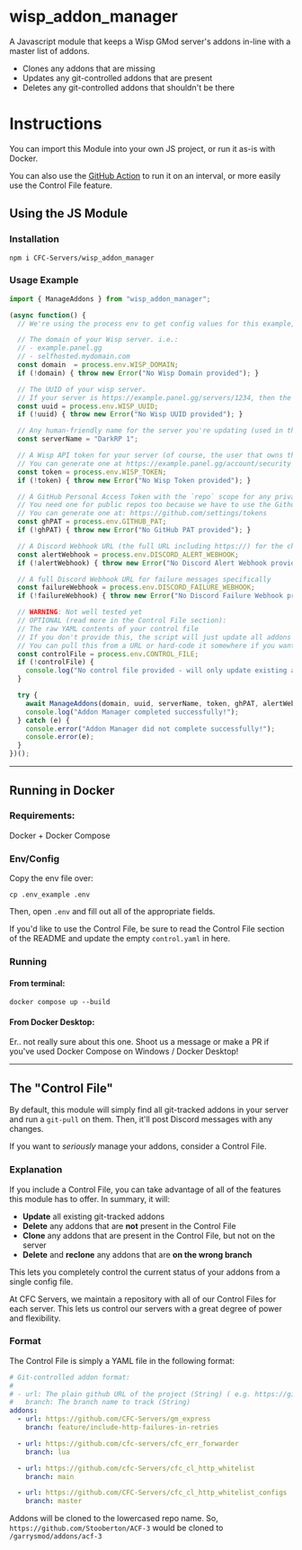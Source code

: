 # wisp_addon_manager
A Javascript module that keeps a Wisp GMod server's addons in-line with a master list of addons.

- Clones any addons that are missing
- Updates any git-controlled addons that are present
- Deletes any git-controlled addons that shouldn't be there

# Instructions

You can import this Module into your own JS project, or run it as-is with Docker.

You can also use the [GitHub Action](https://github.com/CFC-Servers/wisp_addon_manager_action) to run it on an interval, or more easily use the Control File feature.

## Using the JS Module

### Installation
```
npm i CFC-Servers/wisp_addon_manager
```

### Usage Example
```js
import { ManageAddons } from "wisp_addon_manager";

(async function() {
  // We're using the process env to get config values for this example, but you can do this however you want.

  // The domain of your Wisp server. i.e.:
  // - example.panel.gg
  // - selfhosted.mydomain.com
  const domain  = process.env.WISP_DOMAIN;
  if (!domain) { throw new Error("No Wisp Domain provided"); }

  // The UUID of your wisp server.
  // If your server is https://example.panel.gg/servers/1234, then the UUID is 1234
  const uuid = process.env.WISP_UUID;
  if (!uuid) { throw new Error("No Wisp UUID provided"); }

  // Any human-friendly name for the server you're updating (used in the Discord messages)
  const serverName = "DarkRP 1";

  // A Wisp API token for your server (of course, the user that owns this token needs access to the server you're updating)
  // You can generate one at https://example.panel.gg/account/security
  const token = process.env.WISP_TOKEN;
  if (!token) { throw new Error("No Wisp Token provided"); }

  // A GitHub Personal Access Token with the `repo` scope for any private repos you're using
  // You need one for public repos too because we have to use the Github API anyway
  // You can generate one at: https://github.com/settings/tokens
  const ghPAT = process.env.GITHUB_PAT;
  if (!ghPAT) { throw new Error("No GitHub PAT provided"); }

  // A Discord Webhook URL (the full URL including https://) for the channel you want to send update messages to
  const alertWebhook = process.env.DISCORD_ALERT_WEBHOOK;
  if (!alertWebhook) { throw new Error("No Discord Alert Webhook provided"); }

  // A full Discord Webhook URL for failure messages specifically
  const failureWebhook = process.env.DISCORD_FAILURE_WEBHOOK;
  if (!failureWebhook) { throw new Error("No Discord Failure Webhook provided"); }

  // WARNING: Not well tested yet
  // OPTIONAL (read more in the Control File section):
  // The raw YAML contents of your control file
  // If you don't provide this, the script will just update all addons in the addons folder
  // You can pull this from a URL or hard-code it somewhere if you want (a local file or something perhaps)
  const controlFile = process.env.CONTROL_FILE;
  if (!controlFile) {
    console.log("No control file provided - will only update existing addons");
  }

  try {
    await ManageAddons(domain, uuid, serverName, token, ghPAT, alertWebhook, failureWebhook, controlFile);
    console.log("Addon Manager completed successfully!");
  } catch (e) {
    console.error("Addon Manager did not complete successfully!");
    console.error(e);
  }
})();
```

---

## Running in Docker

### Requirements:
Docker + Docker Compose

### Env/Config
Copy the env file over:
```
cp .env_example .env
```

Then, open `.env` and fill out all of the appropriate fields.

If you'd like to use the Control File, be sure to read the Control File section of the README and update the empty `control.yaml` in here.

### Running
#### From terminal:
```
docker compose up --build
```

#### From Docker Desktop:
Er.. not really sure about this one. Shoot us a message or make a PR if you've used Docker Compose on Windows / Docker Desktop!


---

## The "Control File"
By default, this module will simply find all git-tracked addons in your server and run a `git-pull` on them.
Then, it'll post Discord messages with any changes.

If you want to _seriously_ manage your addons, consider a Control File.

### Explanation
If you include a Control File, you can take advantage of all of the features this module has to offer.
In summary, it will:
- **Update** all existing git-tracked addons
- **Delete** any addons that are **not** present in the Control File
- **Clone** any addons that are present in the Control File, but not on the server
- **Delete** and **reclone** any addons that are **on the wrong branch**

This lets you completely control the current status of your addons from a single config file.

At CFC Servers, we maintain a repository with all of our Control Files for each server. This lets us control our servers with a great degree of power and flexibility.

### Format
The Control File is simply a YAML file in the following format:
```yaml
# Git-controlled addon format:
#
# - url: The plain github URL of the project (String) ( e.g. https://github.com/CFC-Servers/example_project )
#   branch: The branch name to track (String)
addons:
  - url: https://github.com/CFC-Servers/gm_express
    branch: feature/include-http-failures-in-retries

  - url: https://github.com/cfc-servers/cfc_err_forwarder
    branch: lua

  - url: https://github.com/cfc-Servers/cfc_cl_http_whitelist
    branch: main

  - url: https://github.com/CFC-Servers/cfc_cl_http_whitelist_configs
    branch: master
```

Addons will be cloned to the lowercased repo name.
So, `https://github.com/Stooberton/ACF-3` would be cloned to `/garrysmod/addons/acf-3`
